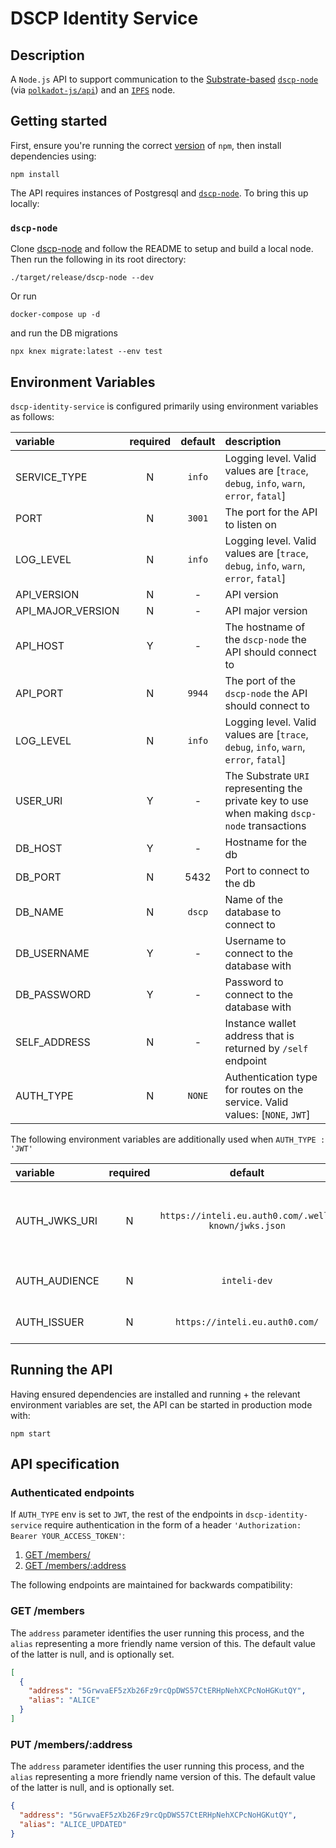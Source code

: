 # DSCP Identity Service

## Description

A `Node.js` API to support communication to the [Substrate-based](https://www.substrate.io/) [`dscp-node`](https://github.com/digicatapult/dscp-node) (via [`polkadot-js/api`](https://www.npmjs.com/package/@polkadot/api)) and an [`IPFS`](https://ipfs.io/) node.

## Getting started

First, ensure you're running the correct [version](.node-version) of `npm`, then install dependencies using:

```
npm install
```

The API requires instances of Postgresql and [`dscp-node`](https://github.com/digicatapult/dscp-node).
To bring this up locally:

### `dscp-node`

Clone [dscp-node](https://github.com/digicatapult/dscp-node) and follow the README to setup and build a local node. Then run the following in its root directory:

```
./target/release/dscp-node --dev
```

Or run

```
docker-compose up -d
```

and run the DB migrations

```
npx knex migrate:latest --env test
```

## Environment Variables

`dscp-identity-service` is configured primarily using environment variables as follows:

| variable          | required | default | description                                                                                  |
| :---------------- | :------: | :-----: | :------------------------------------------------------------------------------------------- |
| SERVICE_TYPE      |    N     | `info`  | Logging level. Valid values are [`trace`, `debug`, `info`, `warn`, `error`, `fatal`]         |
| PORT              |    N     | `3001`  | The port for the API to listen on                                                            |
| LOG_LEVEL         |    N     | `info`  | Logging level. Valid values are [`trace`, `debug`, `info`, `warn`, `error`, `fatal`]         |
| API_VERSION       |    N     |    -    | API version                                                                                  |
| API_MAJOR_VERSION |    N     |    -    | API major version                                                                            |
| API_HOST          |    Y     |    -    | The hostname of the `dscp-node` the API should connect to                                    |
| API_PORT          |    N     | `9944`  | The port of the `dscp-node` the API should connect to                                        |
| LOG_LEVEL         |    N     | `info`  | Logging level. Valid values are [`trace`, `debug`, `info`, `warn`, `error`, `fatal`]         |
| USER_URI          |    Y     |    -    | The Substrate `URI` representing the private key to use when making `dscp-node` transactions |
| DB_HOST           |    Y     |    -    | Hostname for the db                                                                          |
| DB_PORT           |    N     |  5432   | Port to connect to the db                                                                    |
| DB_NAME           |    N     | `dscp`  | Name of the database to connect to                                                           |
| DB_USERNAME       |    Y     |    -    | Username to connect to the database with                                                     |
| DB_PASSWORD       |    Y     |    -    | Password to connect to the database with                                                     |
| SELF_ADDRESS      |    N     |    -    | Instance wallet address that is returned by `/self` endpoint                                 |
| AUTH_TYPE         |    N     | `NONE`  | Authentication type for routes on the service. Valid values: [`NONE`, `JWT`]                 |

The following environment variables are additionally used when `AUTH_TYPE : 'JWT'`

| variable      | required |                       default                       | description                                                   |
| :------------ | :------: | :-------------------------------------------------: | :------------------------------------------------------------ |
| AUTH_JWKS_URI |    N     | `https://inteli.eu.auth0.com/.well-known/jwks.json` | JSON Web Key Set containing public keys used by the Auth0 API |
| AUTH_AUDIENCE |    N     |                    `inteli-dev`                     | Identifier of the Auth0 API                                   |
| AUTH_ISSUER   |    N     |           `https://inteli.eu.auth0.com/`            | Domain of the Auth0 API                                       |

## Running the API

Having ensured dependencies are installed and running + the relevant environment variables are set, the API can be started in production mode with:

```
npm start
```

## API specification

### Authenticated endpoints

If `AUTH_TYPE` env is set to `JWT`, the rest of the endpoints in `dscp-identity-service` require authentication in the form of a header `'Authorization: Bearer YOUR_ACCESS_TOKEN'`:

1. [GET /members/](#GET-/members)
2. [GET /members/:address](#PUT-/members/:address)

The following endpoints are maintained for backwards compatibility:

### GET /members

The `address` parameter identifies the user running this process, and the `alias` representing a more friendly name version of this. The default value of the latter is null, and is optionally set.

```json
[
  {
    "address": "5GrwvaEF5zXb26Fz9rcQpDWS57CtERHpNehXCPcNoHGKutQY",
    "alias": "ALICE"
  }
]
```

### PUT /members/:address

The `address` parameter identifies the user running this process, and the `alias` representing a more friendly name version of this. The default value of the latter is null, and is optionally set.

```json
{
  "address": "5GrwvaEF5zXb26Fz9rcQpDWS57CtERHpNehXCPcNoHGKutQY",
  "alias": "ALICE_UPDATED"
}
```
